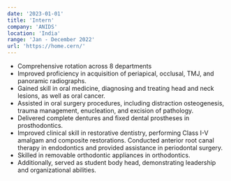 ```yaml
---
date: '2023-01-01'
title: 'Intern'
company: 'ANIDS'
location: 'India'
range: 'Jan - December 2022'
url: 'https://home.cern/'
---
```


- Comprehensive rotation across 8 departments
- Improved proficiency in acquisition of periapical, occlusal, TMJ, and panoramic radiographs. 
- Gained skill in oral medicine, diagnosing and treating head and neck lesions, as well as oral cancer. 
- Assisted in oral surgery procedures, including distraction osteogenesis, trauma management, enucleation, and excision of pathology. 
- Delivered complete dentures and fixed dental prostheses in prosthodontics. 
- Improved clinical skill in restorative dentistry, performing Class I-V amalgam and composite restorations. Conducted anterior root canal therapy in endodontics and provided assistance in periodontal surgery. 
- Skilled in removable orthodontic appliances in orthodontics. 
- Additionally, served as student body head, demonstrating leadership and organizational abilities.

